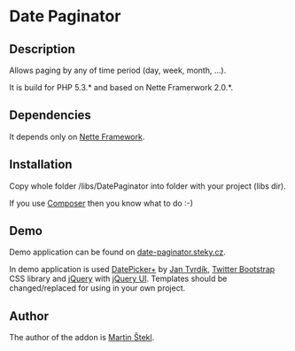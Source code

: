 # Date Paginator

## Description

Allows paging by any of time period (day, week, month, …).

It is build for PHP 5.3.* and based on Nette Framerwork 2.0.*.

## Dependencies

It depends only on [Nette Framework](http://nette.org/).

## Installation

Copy whole folder /libs/DatePaginator into folder with your project (libs dir).

If you use [Composer](http://getcomposer.org) then you know what to do :-)

## Demo

Demo application can be found on [date-paginator.steky.cz](http://date-paginator.steky.cz).

 In demo application is used [DatePicker+](http://addons.nette.org/cs/datepicker-plus)
 by [Jan Tvrdík](http://merxes.cz/), [Twitter Bootstrap](http://twitter.github.com/bootstrap/)
 CSS library and [jQuery](http://jquery.com/) with [jQuery UI](http://jqueryui.com/).
 Templates should be changed/replaced for using in your own project.

## Author

The author of the addon is [Martin Štekl](mailto:martin.stekl@gmail.com).
